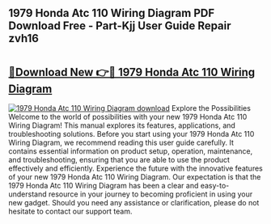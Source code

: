 ## 1979 Honda Atc 110 Wiring Diagram PDF Download Free - Part-Kjj User Guide Repair zvh16

# <h2><a href="http://dfolkc.blite.top/?on=1979+Honda+Atc+110+Wiring+Diagram">🔗Download New 👉🔴 1979 Honda Atc 110 Wiring Diagram</a></h2>

[![1979 Honda Atc 110 Wiring Diagram download](https://i.imgur.com/lujVjoI.png)](http://dfolkc.blite.top/?on=1979+Honda+Atc+110+Wiring+Diagram)
Explore the Possibilities Welcome to the world of possibilities with your new 1979 Honda Atc 110 Wiring Diagram! This manual explores its features, applications, and troubleshooting solutions. Before you start using your 1979 Honda Atc 110 Wiring Diagram, we recommend reading this user guide carefully. It contains essential information on product setup, operation, maintenance, and troubleshooting, ensuring that you are able to use the product effectively and efficiently. Experience the future with the innovative features of your new 1979 Honda Atc 110 Wiring Diagram. Our expectation is that the 1979 Honda Atc 110 Wiring Diagram has been a clear and easy-to-understand resource in your journey to becoming proficient in using your new gadget. Should you need any assistance or clarification, please do not hesitate to contact our support team.
